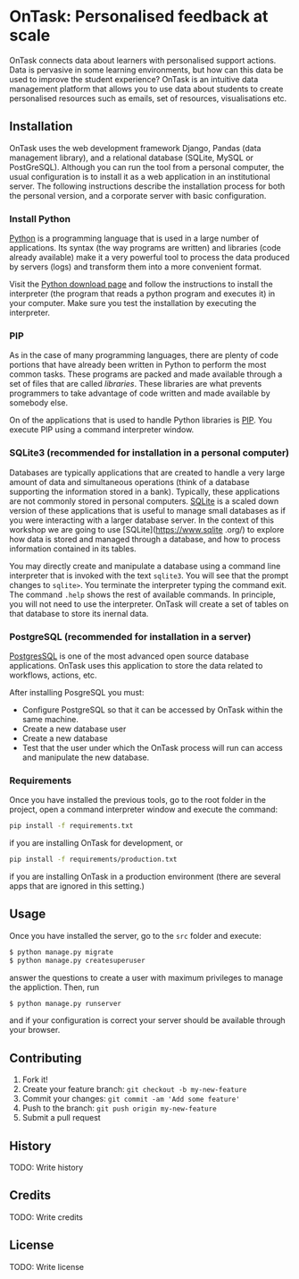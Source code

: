 # OnTask: Personalised feedback at scale

OnTask connects data about learners with personalised support actions. Data 
is pervasive in some learning environments, but how can this data be used to 
improve the student experience? OnTask is an intuitive data management 
platform that allows you to use data about students to create personalised 
resources such as emails, set of resources, visualisations etc.

## Installation

OnTask uses the web development framework Django, Pandas (data management 
library), and a relational database (SQLite, MySQL or PostGreSQL). Although 
you can run the tool from a personal computer, the usual configuration is to 
install it as a web application in an institutional server. The following 
instructions describe the installation process for both the personal version,
and a corporate server with basic configuration.

### Install Python

[Python](https://www.python.org) is a programming language that is used
in a large number of applications. Its syntax (the way programs are written)
and libraries (code already available) make it a very powerful tool to process 
the data produced by servers (logs) and transform them into a more convenient 
format.

Visit the [Python download page](https://www.python.org/downloads/) and
follow the instructions to install the interpreter (the program that reads a
python program and executes it) in your computer. Make sure you test the
installation by executing the interpreter.

### PIP

As in the case of many programming languages, there are plenty of code
portions that have already been written in Python to perform the most common
tasks. These programs are packed and made available through a set of files 
that are called *libraries*. These libraries are what prevents programmers to 
take advantage of code written and made available by somebody else.

On of the applications that is used to handle Python libraries is [PIP](https://pip.pypa.io/en/latest/installing/). You execute PIP using a command interpreter 
window. 

### SQLite3 (recommended for installation in a personal computer)

Databases are typically applications that are created to handle a very large
amount of data and simultaneous operations (think of a database supporting the
information stored in a bank). Typically, these applications are not commonly 
stored in personal computers. [SQLite](https://www.sqlite.org/)
is a scaled down version of these applications that is useful to manage
small databases as if you were interacting with a larger database server. In
the context of this workshop we are going to use [SQLite](https://www.sqlite
.org/) to explore how data is stored and managed through a database, and how 
to process information contained in its tables.

You may directly create and manipulate a database using a command line
interpreter that is invoked with the text `sqlite3`. You will see that the 
prompt changes to `sqlite>`. You terminate the interpreter typing the
command exit. The command `.help` shows the rest of available commands. In 
principle, you will not need to use the interpreter. OnTask will create a set
 of tables on that database to store its inernal data.

### PostgreSQL (recommended for installation in a server)

[PostgresSQL](https://www.sqlite.org/) is one of the most advanced open 
source database applications. OnTask uses this application to store the 
data related to workflows, actions, etc.

After installing PosgreSQL you must:

* Configure PostgreSQL so that it can be accessed by OnTask within the same 
machine.
* Create a new database user
* Create a new database
* Test that the user under which the OnTask process will run can access and 
manipulate the new database.

### Requirements

Once you have installed the previous tools, go to the root folder in the 
project, open a command interpreter window and execute the command:
```bash
pip install -f requirements.txt
```
if you are installing OnTask for development, or 
```bash
pip install -f requirements/production.txt
```
if you are installing OnTask in a production environment (there are several 
apps that are ignored in this setting.)


## Usage

Once you have installed the server, go to the `src` folder and execute:
```bash
$ python manage.py migrate
$ python manage.py createsuperuser
```
answer the questions to create a user with maximum privileges to manage the 
appliction. Then, run
```bash
$ python manage.py runserver
```
and if your configuration is correct your server should be available through 
your browser.
 
## Contributing

1. Fork it!
2. Create your feature branch: `git checkout -b my-new-feature`
3. Commit your changes: `git commit -am 'Add some feature'`
4. Push to the branch: `git push origin my-new-feature`
5. Submit a pull request

## History

TODO: Write history

## Credits

TODO: Write credits

## License

TODO: Write license

